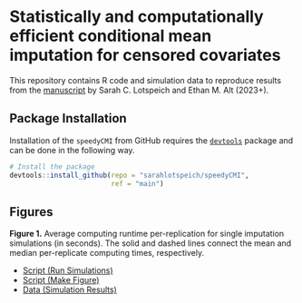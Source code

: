 # Statistically and computationally efficient conditional mean imputation for censored covariates

This repository contains R code and simulation data to reproduce results from the [manuscript]() by Sarah C. Lotspeich and Ethan M. Alt (2023+). 

## Package Installation

Installation of the `speedyCMI` from GitHub requires the
[`devtools`](https://www.r-project.org/nosvn/pandoc/devtools.html)
package and can be done in the following way.

``` r
# Install the package
devtools::install_github(repo = "sarahlotspeich/speedyCMI", 
                         ref = "main")
```

## Figures 

**Figure 1.** Average computing runtime per-replication for single imputation simulations (in seconds). The solid and dashed lines connect the mean and median per-replicate computing times, respectively.

  - [Script (Run Simulations)](sims/single-imputation-sims.R)
  - [Script (Make Figure)](figures/fig1-average-computing-time-weibull-single-imp.R)
  - [Data (Simulation Results)](sims/single-imputation-sims.csv)
